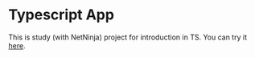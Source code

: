 # Typescript App

This is study (with NetNinja) project for introduction in TS.
You can try it [here](http://type-app.surge.sh/).